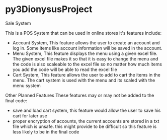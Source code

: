 # py3DionysusProject
Sale System

This is a POS System that can be used in online stores
it's features include:
  - Account System, This feature allows the user to create an account and log in. Some items like account information will be saved in the account.
  - Menu System, This feature displays the menu using a given excel file. The given excel file makes it so that it is easy to change the menu and the code is also scaleable to the excel file so no matter how much items you add the code will be able to read the excel file
  - Cart System, This feature allows the user to add to cart the items in the menu. The cart system is used with the menu and its scaled with the menu system
 
 Other Planned Features These features may or may not be added to the final code:
  - save and load cart system, this feature would allow the user to save his cart for later use 
  - proper encryption of accounts, the current accounts are stored in a txt file which is unsafe. this might provide to be difficult so this feature is less likely to be in the final code
